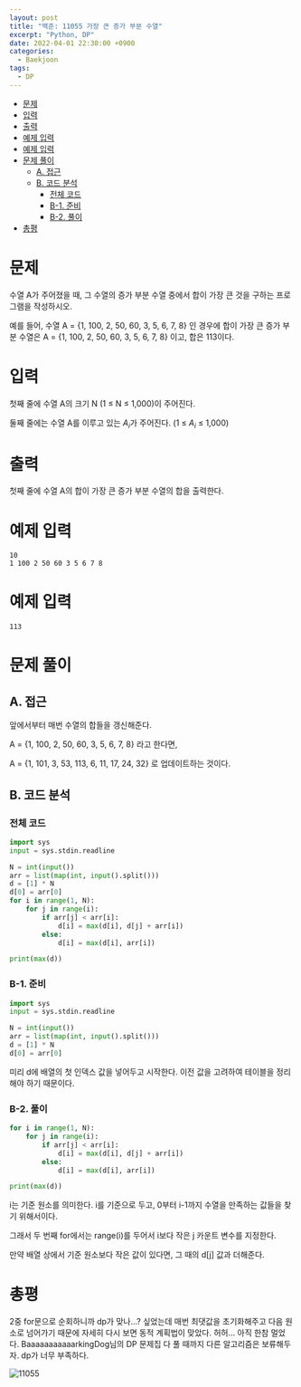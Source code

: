 ```yaml
---
layout: post
title: "백준: 11055 가장 큰 증가 부분 수열"
excerpt: "Python, DP"
date: 2022-04-01 22:30:00 +0900
categories:
  - Baekjoon
tags:
  - DP
---
```


- [문제](#문제)
- [입력](#입력)
- [출력](#출력)
- [예제 입력](#예제-입력)
- [예제 입력](#예제-입력-1)
- [문제 풀이](#문제-풀이)
  - [A. 접근](#a-접근)
  - [B. 코드 분석](#b-코드-분석)
    - [전체 코드](#전체-코드)
    - [B-1. 준비](#b-1-준비)
    - [B-2. 풀이](#b-2-풀이)
- [총평](#총평)

# 문제

수열 A가 주어졌을 때, 그 수열의 증가 부분 수열 중에서 합이 가장 큰 것을 구하는 프로그램을 작성하시오.

예를 들어, 수열 A = {1, 100, 2, 50, 60, 3, 5, 6, 7, 8} 인 경우에 합이 가장 큰 증가 부분 수열은 A = {1, 100, 2, 50, 60, 3, 5, 6, 7, 8} 이고, 합은 113이다.

# 입력

첫째 줄에 수열 A의 크기 N (1 ≤ N ≤ 1,000)이 주어진다.

둘째 줄에는 수열 A를 이루고 있는 $A_i$가 주어진다. (1 ≤ $A_i$ ≤ 1,000)

# 출력

첫째 줄에 수열 A의 합이 가장 큰 증가 부분 수열의 합을 출력한다.

# 예제 입력

```
10
1 100 2 50 60 3 5 6 7 8
```

# 예제 입력

```
113
```

# 문제 풀이

## A. 접근

앞에서부터 매번 수열의 합들을 갱신해준다.

A = {1, 100, 2, 50, 60, 3, 5, 6, 7, 8}
라고 한다면,

A = {1, 101, 3, 53, 113, 6, 11, 17, 24, 32} 로 업데이트하는 것이다.

## B. 코드 분석

### 전체 코드

```py
import sys
input = sys.stdin.readline

N = int(input())
arr = list(map(int, input().split()))
d = [1] * N
d[0] = arr[0]
for i in range(1, N):
    for j in range(i):
        if arr[j] < arr[i]:
            d[i] = max(d[i], d[j] + arr[i])
        else:
            d[i] = max(d[i], arr[i])

print(max(d))
```

### B-1. 준비

```py
import sys
input = sys.stdin.readline

N = int(input())
arr = list(map(int, input().split()))
d = [1] * N
d[0] = arr[0]
```

미리 d에 배열의 첫 인덱스 값을 넣어두고 시작한다. 이전 값을 고려하여 테이블을 정리해야 하기 때문이다.

### B-2. 풀이

```py
for i in range(1, N):
    for j in range(i):
        if arr[j] < arr[i]:
            d[i] = max(d[i], d[j] + arr[i])
        else:
            d[i] = max(d[i], arr[i])

print(max(d))
```
i는 기준 원소를 의미한다. i를 기준으로 두고, 0부터 i-1까지 수열을 만족하는 값들을 찾기 위해서이다.

그래서 두 번째 for에서는 range(i)를 두어서 i보다 작은 j 카운트 변수를 지정한다.

만약 배열 상에서 기준 원소보다 작은 값이 있다면, 그 때의 d[j] 값과 더해준다.

# 총평

2중 for문으로 순회하니까 dp가 맞나...? 싶었는데 매번 최댓값을 초기화해주고 다음 원소로 넘어가기 때문에 자세히 다시 보면 동적 계획법이 맞았다. 허허... 아직 한참 멀었다. BaaaaaaaaaaarkingDog님의 DP 문제집 다 풀 때까지 다른 알고리즘은 보류해두자. dp가 너무 부족하다.

![11055](https://user-images.githubusercontent.com/83271772/161275108-02632ce5-e14c-42b2-a82c-21f35a4997be.PNG)